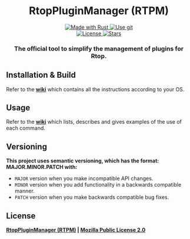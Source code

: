<!--suppress HtmlDeprecatedAttribute -->
<h1 align="center">
  RtopPluginManager (RTPM)
</h1>
<p align="center">
    <a href="https://www.rust-lang.org/">
        <img src="https://img.shields.io/badge/Rust-000000?style=for-the-badge&logo=rust&logoColor=white" alt="Made with Rust">
    </a>
    <a href="https://github.com/RtopRS/RtopPluginManager">
        <img src="https://img.shields.io/badge/Git-F05032?style=for-the-badge&logo=git&logoColor=white" alt="Use git">
    </a>
    <br>
    <a href="https://github.com/RtopRS/RtopPluginManager/blob/main/LICENSE">
        <img src="https://img.shields.io/github/license/RtopRS/RtopPluginManager?style=for-the-badge" alt="License">
    </a>
    <a href="https://github.com/RtopRS/RtopPluginManager">
        <img src="https://img.shields.io/github/stars/RtopRS/RtopPluginManager?style=for-the-badge" alt="Stars">
    </a>
</p>
<h3 align="center">
    <strong>The official tool to simplify the management of plugins for Rtop.</strong>
</h3>

## Installation & Build
Refer to the [**wiki**](https://github.com/RtopRS/RtopPluginManager/wiki/Installation) which contains all the instructions according to your OS.

## Usage
Refer to the [**wiki**](https://github.com/RtopRS/RtopPluginManager/wiki/Use) which lists, describes and gives examples of the use of each command.

## Versioning
**This project uses semantic versioning, which has the format: MAJOR.MINOR.PATCH with:**
* `MAJOR` version when you make incompatible API changes.
* `MINOR` version when you add functionality in a backwards compatible manner.
* `PATCH` version when you make backwards compatible bug fixes.

## License
**[RtopPluginManager (RTPM)](https://github.com/RtopRS/RtopPluginManager) | [Mozilla Public License 2.0](https://github.com/RtopRS/RtopPluginManager/blob/main/LICENSE)**